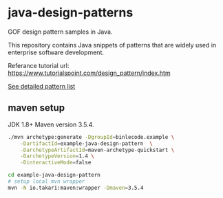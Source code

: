 # java-design-patterns

GOF design pattern samples in Java.

This repository contains Java snippets of patterns that are widely used in enterprise software development.

Referance tutorial url: https://www.tutorialspoint.com/design_pattern/index.htm 

[See detailed pattern list](./docs/index.md)



## maven setup

JDK 1.8+
Maven version 3.5.4.

```bash
./mvn archetype:generate -DgroupId=binlecode.example \
    -DartifactId=example-java-design-pattern  \
    -DarchetypeArtifactId=maven-archetype-quickstart \
    -DarchetypeVersion=1.4 \
    -DinteractiveMode=false

cd example-java-design-pattern
# setup local mvn wrapper
mvn -N io.takari:maven:wrapper -Dmaven=3.5.4
```

